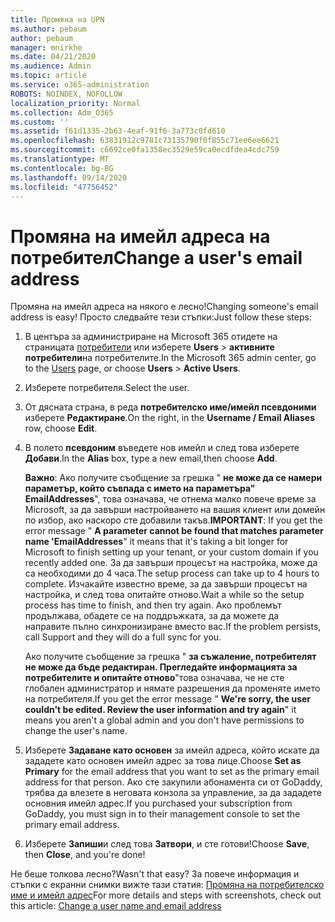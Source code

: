 ```yaml
---
title: Промяна на UPN
ms.author: pebaum
author: pebaum
manager: mnirkhe
ms.date: 04/21/2020
ms.audience: Admin
ms.topic: article
ms.service: o365-administration
ROBOTS: NOINDEX, NOFOLLOW
localization_priority: Normal
ms.collection: Adm_O365
ms.custom: ''
ms.assetid: f61d1335-2b63-4eaf-91f6-3a773c0fd610
ms.openlocfilehash: 63831912c9781c73135790f0f855c71ee6ee6621
ms.sourcegitcommit: c6692ce0fa1358ec3529e59ca0ecdfdea4cdc759
ms.translationtype: MT
ms.contentlocale: bg-BG
ms.lasthandoff: 09/14/2020
ms.locfileid: "47756452"
---
```

# <a name="change-a-users-email-address"></a><span data-ttu-id="1cadf-102">Промяна на имейл адреса на потребител</span><span class="sxs-lookup"><span data-stu-id="1cadf-102">Change a user's email address</span></span>

<span data-ttu-id="1cadf-103">Промяна на имейл адреса на някого е лесно!</span><span class="sxs-lookup"><span data-stu-id="1cadf-103">Changing someone's email address is easy!</span></span> <span data-ttu-id="1cadf-104">Просто следвайте тези стъпки:</span><span class="sxs-lookup"><span data-stu-id="1cadf-104">Just follow these steps:</span></span>
  
1. <span data-ttu-id="1cadf-105">В центъра за администриране на Microsoft 365 отидете на страницата [потребители](https://go.microsoft.com/fwlink/p/?linkid=834822) или изберете **Users** \> **активните потребители**на потребителите.</span><span class="sxs-lookup"><span data-stu-id="1cadf-105">In the Microsoft 365 admin center, go to the [Users](https://go.microsoft.com/fwlink/p/?linkid=834822) page, or choose **Users** \> **Active Users**.</span></span>
    
2. <span data-ttu-id="1cadf-106">Изберете потребителя.</span><span class="sxs-lookup"><span data-stu-id="1cadf-106">Select the user.</span></span>
    
3. <span data-ttu-id="1cadf-107">От дясната страна, в реда **потребителско име/имейл псевдоними** изберете **Редактиране**.</span><span class="sxs-lookup"><span data-stu-id="1cadf-107">On the right, in the **Username / Email Aliases** row, choose **Edit**.</span></span>
    
4. <span data-ttu-id="1cadf-108">В полето **псевдоним** въведете нов имейл и след това изберете **Добави**.</span><span class="sxs-lookup"><span data-stu-id="1cadf-108">In the **Alias** box, type a new email,then choose **Add**.</span></span>
    
    <span data-ttu-id="1cadf-109">**Важно**: Ако получите съобщение за грешка " **не може да се намери параметър, който съвпада с името на параметъра" EmailAddresses**", това означава, че отнема малко повече време за Microsoft, за да завърши настройването на вашия клиент или домейн по избор, ако наскоро сте добавили такъв.</span><span class="sxs-lookup"><span data-stu-id="1cadf-109">**IMPORTANT**: If you get the error message " **A parameter cannot be found that matches parameter name 'EmailAddresses**" it means that it's taking a bit longer for Microsoft to finish setting up your tenant, or your custom domain if you recently added one.</span></span> <span data-ttu-id="1cadf-110">За да завърши процесът на настройка, може да са необходими до 4 часа.</span><span class="sxs-lookup"><span data-stu-id="1cadf-110">The setup process can take up to 4 hours to complete.</span></span> <span data-ttu-id="1cadf-111">Изчакайте известно време, за да завърши процесът на настройка, и след това опитайте отново.</span><span class="sxs-lookup"><span data-stu-id="1cadf-111">Wait a while so the setup process has time to finish, and then try again.</span></span> <span data-ttu-id="1cadf-112">Ако проблемът продължава, обадете се на поддръжката, за да можете да направите пълно синхронизиране вместо вас.</span><span class="sxs-lookup"><span data-stu-id="1cadf-112">If the problem persists, call Support and they will do a full sync for you.</span></span>
    
    <span data-ttu-id="1cadf-113">Ако получите съобщение за грешка " **за съжаление, потребителят не може да бъде редактиран. Прегледайте информацията за потребителите и опитайте отново**"това означава, че не сте глобален администратор и нямате разрешения да променяте името на потребителя.</span><span class="sxs-lookup"><span data-stu-id="1cadf-113">If you get the error message " **We're sorry, the user couldn't be edited. Review the user information and try again**" it means you aren't a global admin and you don't have permissions to change the user's name.</span></span>
    
5. <span data-ttu-id="1cadf-114">Изберете **Задаване като основен** за имейл адреса, който искате да зададете като основен имейл адрес за това лице.</span><span class="sxs-lookup"><span data-stu-id="1cadf-114">Choose **Set as Primary** for the email address that you want to set as the primary email address for that person.</span></span> <span data-ttu-id="1cadf-115">Ако сте закупили абонамента си от GoDaddy, трябва да влезете в неговата конзола за управление, за да зададете основния имейл адрес.</span><span class="sxs-lookup"><span data-stu-id="1cadf-115">If you purchased your subscription from GoDaddy, you must sign in to their management console to set the primary email address.</span></span> 
    
6. <span data-ttu-id="1cadf-116">Изберете **Запиши**и след това **Затвори**, и сте готови!</span><span class="sxs-lookup"><span data-stu-id="1cadf-116">Choose **Save**, then **Close**, and you're done!</span></span>
    
<span data-ttu-id="1cadf-117">Не беше толкова лесно?</span><span class="sxs-lookup"><span data-stu-id="1cadf-117">Wasn't that easy?</span></span> <span data-ttu-id="1cadf-118">За повече информация и стъпки с екранни снимки вижте тази статия: [Промяна на потребителско име и имейл адрес](https://docs.microsoft.com/microsoft-365/admin/add-users/change-a-user-name-and-email-address)</span><span class="sxs-lookup"><span data-stu-id="1cadf-118">For more details and steps with screenshots, check out this article: [Change a user name and email address](https://docs.microsoft.com/microsoft-365/admin/add-users/change-a-user-name-and-email-address)</span></span>
  

